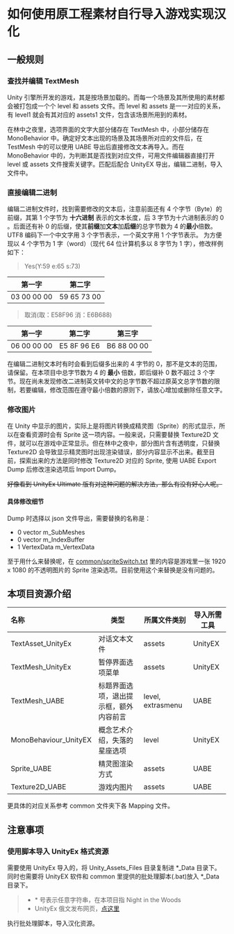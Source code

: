# 如何使用原工程素材自行导入游戏实现汉化

## 一般规则

### 查找并编辑 TextMesh

Unity 引擎所开发的游戏，其是按场景加载的。而每一个场景及其所使用的素材都会被打包成一个个 level 和 assets 文件。而 level 和 assets 是一一对应的关系，有 level1 就会有其对应的 assets1 文件，包含该场景所用到的素材。

在林中之夜里，选项界面的文字大部分储存在 TextMesh 中，小部分储存在 MonoBehavior 中。确定好文本出现的场景及其场景所对应的文件后，在 TestMesh 中的可以使用 UABE 导出后直接修改文本再导入。而在 MonoBehavior 中的，为判断其是否找到对应文件，可用文件编辑器直接打开 level 或 assets 文件搜索关键字。匹配后配合 UnityEX 导出，编辑二进制，导入文件中。

### 直接编辑二进制

编辑二进制文件时，找到需要修改的文本后，注意前面还有 4 个字节（Byte）的前缀，其第 1 个字节为 **十六进制** 表示的文本长度，后 3 字节为十六进制表示的 0 。后面还有补 0 的后缀，使其**前缀**加**文本**加**后缀**的总字节数为 4 的**最小**倍数。
UTF8 编码下一个中文字用 3 个字节表示，一个英文字用 1 个字节表示。
为方便现以 4 个字节为 1 字（word）（现代 64 位计算机多以 8 字节为 1 字），修改样例如下：

>Yes(Y:59 e:65 s:73)

|第一字|第二字|
|---|---|
|03 00 00 00|59 65 73 00|

>取消(取：E58F96 消：E6B688)

|第一字|第二字|第三字|
|---|---|---|
|06 00 00 00|E5 8F 96 E6|B6 88 00 00|

在编辑二进制文本时有时会看到后缀多出来的 4 字节的 0，那不是文本的范围，请保留。在本项目中总字节数为 4 的 **最小** 倍数，即后缀补 0 数不超过 3 个字节。现在尚未发现修改二进制英文转中文的总字节数不超过原英文总字节数的限制，若要编辑，修改范围在遵守最小倍数的原则下，请放心增加或删除任意文字。

### 修改图片

在 Unity 中显示的图片，实际上是将图片转换成精灵图（Sprite）的形式显示，所以在查看资源时会有 Sprite 这一项内容。一般来说，只需要替换 Texture2D 文件，就可以在游戏中正常显示。但在林中之夜中，部分图片含有透明度，只替换 Texture2D 会导致显示精灵图时出现渲染错误，部分内容显示不出来。截至目前，探索出来的方法是同时修改 Texture2D 对应的 Sprite, 使用 UABE Export Dump 后修改渲染选项后 Import Dump。

~~好像看到 UnityEx Ultimate 版有对这种问题的解决方法，那么有没有好心人呢。~~

#### 具体修改细节

Dump 时选择以 json 文件导出，需要替换的名称是：

* 0 vector m_SubMeshes
* 0 vector m_IndexBuffer
* 1 VertexData m_VertexData

至于用什么来替换呢，在 [common/spriteSwitch.txt](/common/spriteSwitch.txt) 里的内容是游戏里一张 1920 x 1080 的不透明图片的 Sprite 渲染选项。目前使用这个来替换是没有问题的。

## 本项目资源介绍

|名称|类型|所属文件类别|导入所需工具|
|:---|---|---|---|
|TextAsset_UnityEx|对话文本文件|assets|UnityEX|
|TextMesh_UnityEx|暂停界面选项菜单|assets|UnityEX|
|TextMesh_UABE|标题界面选项，退出提示框，额外内容前言|level, extrasmenu|UABE|
|MonoBehaviour_UnityEX|概念艺术介绍，失落的星座选项|level|UnityEX|
|Sprite_UABE|精灵图渲染方式|assets|UABE|
|Texture2D_UABE|游戏内图片|assets|UABE|

更具体的对应关系参考 common 文件夹下各 Mapping 文件。

## 注意事项

### 使用脚本导入 UnityEx 格式资源

需要使用 UnityEx 导入的，将 Unity_Assets_Files 目录复制进 \*_Data 目录下。同时也需要将 UnityEX 软件和 common 里提供的批处理脚本(.bat)放入 *_Data 目录下。

> * \* 号表示任意字符串，在本项目指 Night in the Woods
> * UnityEx 俄文发布网页，[点这里](https://forum.zoneofgames.ru/topic/36240-unityex/)

执行批处理脚本，导入汉化资源。

